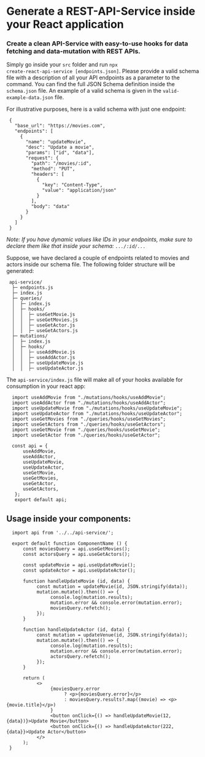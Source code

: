 # Generate a REST-API-Service inside your React application
### Create a clean API-Service with easy-to-use hooks for data fetching and data-mutation with REST APIs.

Simply go inside your <code>src</code> folder and run <code>npx create-react-api-service [endpoints.json]</code>.
Please provide a valid schema file with a description of all your API endpoints as a parameter to the command. You can find the full JSON Schema definition inside the <code>schema.json</code> file. An example of a valid schema is given in the <code>valid-example-data.json</code> file.

For illustrative purposes, here is a valid schema with just one endpoint:

     {
       "base_url": "https://movies.com",
       "endpoints": [
         {
           "name": "updateMovie",
           "desc": "Update a movie",
           "params": ["id", "data"],
           "request": {
             "path": "/movies/:id",
             "method": "PUT",
             "headers": [
               {
                 "key": "Content-Type",
                 "value": "application/json"
               }
             ],
             "body": "data"
           }
         }
       ]
     }

<i>Note: If you have dynamic values like IDs in your endpoints, make sure to declare them like that inside your schema: <code>.../:id/...</code></i> 

Suppose, we have declared a couple of endpoints related to movies and actors inside our schema file.
The following folder structure will be generated:

     api-service/
      ├─ endpoints.js
      ├─ index.js
      ├─ queries/
      │  ├─ index.js
      │  ├─ hooks/
      │  │  ├─ useGetMovie.js
      │  │  ├─ useGetMovies.js
      │  │  ├─ useGetActor.js
      │  │  ├─ useGetActors.js
      ├─ mutations/
      │  ├─ index.js
      │  ├─ hooks/
      │  │  ├─ useAddMovie.js
      │  │  ├─ useAddActor.js
      │  │  ├─ useUpdateMovie.js
      │  │  ├─ useUpdateActor.js
      
The <code>api-service/index.js</code> file will make all of your hooks available for consumption in your react app:

      import useAddMovie from "./mutations/hooks/useAddMovie";
      import useAddActor from "./mutations/hooks/useAddActor";
      import useUpdateMovie from "./mutations/hooks/useUpdateMovie";
      import useUpdateActor from "./mutations/hooks/useUpdateActor";
      import useGetMovies from "./queries/hooks/useGetMovies";
      import useGetActors from "./queries/hooks/useGetActors";
      import useGetMovie from "./queries/hooks/useGetMovie";
      import useGetActor from "./queries/hooks/useGetActor";
      
      const api = {
          useAddMovie,
          useAddActor,
          useUpdateMovie,
          useUpdateActor,
          useGetMovie,
          useGetMovies,
          useGetActor,
          useGetActors,
       };
       export default api;


## Usage inside your components:

      import api from '../../api-service/';
      
      export default function ComponentName () {
          const moviesQuery = api.useGetMovies();
          const actorsQuery = api.useGetActors();
          
          const updateMovie = api.useUpdateMovie();
          const updateActor = api.useUpdateActor();
          
          function handleUpdateMovie (id, data) {
               const mutation = updateMovie(id, JSON.stringify(data));
               mutation.mutate().then(() => {
                    console.log(mutation.results);
                    mutation.error && console.error(mutation.error);
                    moviesQuery.refetch();
               });
          }
          
          function handleUpdateActor (id, data) {
               const mutation = updateVenue(id, JSON.stringify(data));
               mutation.mutate().then(() => {
                    console.log(mutation.results);
                    mutation.error && console.error(mutation.error);
                    actorsQuery.refetch();
               });
          }
          
          return (
               <>
                    {moviesQuery.error
                         ? <p>{moviesQuery.error}</p>
                         : moviesQuery.results?.map((movie) => <p>{movie.title}</p>)
                    }
                    <button onClick={() => handleUpdateMovie(12, {data})}>Update Movie</button>
                    <button onClick={() => handleUpdateActor(222, {data}}>Update Actor</button>
               </>
          );
     }
     
